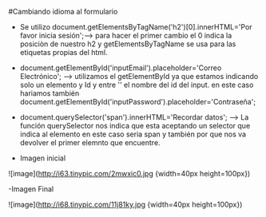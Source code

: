 #Cambiando idioma al formulario
- Se utilizo document.getElementsByTagName('h2')[0].innerHTML='Por favor inicia sesión';-->
para hacer el primer cambio el 0 indica la posiciòn de nuestro h2 y getElementsByTagName se usa para las etiquetas propias del html.

- document.getElementById('inputEmail').placeholder='Correo Electrónico'; --> utilizamos el getElementById ya que estamos indicando solo un elemento y Id y entre '' el nombre del id del input. en este caso hariamos también document.getElementById('inputPassword').placeholder='Contraseña';


- document.querySelector('span').innerHTML='Recordar datos'; --> La función querySelector nos indica que esta aceptando un selector que indica al elemento en este caso seria span y también por que nos va devolver el primer elemnto que encuentre.

- Imagen inicial

![image](http://i63.tinypic.com/2mwxic0.jpg  {width=40px height=100px})

-Imagen Final

![image](http://i68.tinypic.com/11j81ky.jpg {width=40px height=100px})